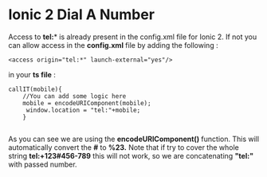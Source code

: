 # Ionic 2  Dial A Number

Access to **tel:*** is already present in the config.xml file for Ionic 2. If not you can allow access in the **config.xml** file by adding the following :

````
<access origin="tel:*" launch-external="yes"/>
````

in your **ts file** :

````
callIT(mobile){
    //You can add some logic here
    mobile = encodeURIComponent(mobile);
     window.location = "tel:"+mobile;
    }
    
````


As you can see we are using the **encodeURIComponent()** function. This will automatically convert the **#** to **%23.** Note that if try to cover the whole string **tel:+123#456-789** this will not work, so we are concatenating **"tel:"** with passed number.



